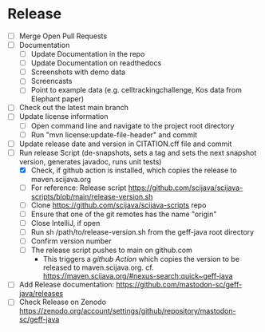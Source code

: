 # Release

* [ ] Merge Open Pull Requests
* [ ] Documentation
    - [ ] Update Documentation in the repo
    - [ ] Update Documentation on readthedocs
    - [ ] Screenshots with demo data
    - [ ] Screencasts
    - [ ] Point to example data (e.g. celltrackingchallenge, Kos data from Elephant paper)
* [ ] Check out the latest main branch
* [ ] Update license information
    * [ ] Open command line and navigate to the project root directory
    * [ ] Run "mvn license:update-file-header" and commit
* [ ] Update release date and version in CITATION.cff file and commit
* [ ] Run release Script (de-snapshots, sets a tag and sets the next snapshot version, generates javadoc, runs unit
  tests)
    * [x] Check, if github action is installed, which copies the release to maven.scijava.org
    * [ ] For reference: Release script https://github.com/scijava/scijava-scripts/blob/main/release-version.sh
    * [ ] Clone https://github.com/scijava/scijava-scripts repo
    * [ ] Ensure that one of the git remotes has the name "origin"
    * [ ] Close IntelliJ, if open
    * [ ] Run sh /path/to/release-version.sh from the geff-java root directory
    * [ ] Confirm version number
    * [ ] The release script pushes to main on github.com
        * This triggers a *github Action* which copies the version to be released to maven.scijava.org.
          cf. https://maven.scijava.org/#nexus-search;quick~geff-java
* [ ] Add Release documentation: https://github.com/mastodon-sc/geff-java/releases
* [ ] Check Release on Zenodo https://zenodo.org/account/settings/github/repository/mastodon-sc/geff-java
